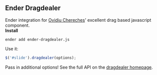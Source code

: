 Ender Dragdealer
-------
Ender integration for [Ovidiu Chereches](http://ovidiu.ch)' excellent drag based javascript component.  
__Install__

`ender add ender-dragdealer.js`

Use it:

``` js
$('#slide').dragdealer(options);
```

Pass in additional options! See the full API on the [dragdealer homepage](http://code.ovidiu.ch/dragdealer).